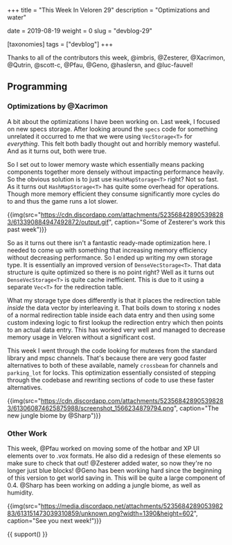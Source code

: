 +++
title = "This Week In Veloren 29"
description = "Optimizations and water"

date = 2019-08-19
weight = 0
slug = "devblog-29"

[taxonomies]
tags = ["devblog"]
+++

Thanks to all of the contributors this week, @imbris, @Zesterer, @Xacrimon, @Qutrin, @scott-c, @Pfau, @Geno, @haslersn, and @luc-fauvel!

## Programming

### Optimizations by @Xacrimon

A bit about the optimizations I have been working on. Last week, I focused on new specs storage. After looking around the `specs` code for something unrelated it occurred to me that we were using `VecStorage<T>` for _everything_. This felt both badly thought out and horribly memory wasteful. And as it turns out, both were true.

So I set out to lower memory waste which essentially means packing components together more densely without impacting performance heavily. So the obvious solution is to just use `HashMapStorage<T>` right? Not so fast. As it turns out `HashMapStorage<T>` has quite some overhead for operations. Though more memory efficient they consume significantly more cycles do to and thus the game runs a lot slower.

{{img(src="https://cdn.discordapp.com/attachments/523568428905398283/613390884947492872/output.gif", caption="Some of Zesterer's work this past week")}}

So as it turns out there isn't a fantastic ready-made optimization here. I needed to come up with something that increasing memory efficiency without decreasing performance. So I ended up writing my own storage type. It is essentially an improved version of `DenseVecStorage<T>`. That data structure is quite optimized so there is no point right? Well as it turns out `DenseVecStorage<T>` is quite cache inefficient. This is due to it using a separate `Vec<T>` for the redirection table.

What my storage type does differently is that it places the redirection table _inside_ the data vector by interleaving it. That boils down to storing x nodes of a normal redirection table inside each data entry and then using some custom indexing logic to first lookup the redirection entry which then points to an actual data entry. This has worked very well and managed to decrease memory usage in Veloren without a significant cost.

This week I went through the code looking for mutexes from the standard library and mpsc channels. That's because there are very good faster alternatives to both of these available, namely `crossbeam` for channels and `parking_lot` for locks. This optimization essentially consisted of stepping through the codebase and rewriting sections of code to use these faster alternatives.

{{img(src="https://cdn.discordapp.com/attachments/523568428905398283/613060874625875988/screenshot_1566234879794.png", caption="The new jungle biome by @Sharp")}}

### Other Work

This week, @Pfau worked on moving some of the hotbar and XP UI elements over to .vox formats. He also did a redesign of these elements so make sure to check that out! @Zesterer added water, so now they're no longer just blue blocks! @Geno has been working hard since the beginning of this version to get world saving in. This will be quite a large component of 0.4. @Sharp has been working on adding a jungle biome, as well as humidity.

{{img(src="https://media.discordapp.net/attachments/523568428905398283/613151473039310859/unknown.png?width=1390&height=602", caption="See you next week!")}}

{{ support() }}
